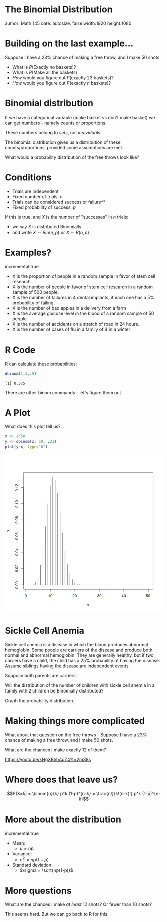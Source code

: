 The Binomial Distribution
========================================================
author: Math 145
date:
autosize: false
width:1920
height:1080

Building on the last example... 
===
Suppose I have a 23% chance of making a free throw, and I make 50 shots.

* What is $P(\text{Exactly no baskets})$?
* What is $P(\text{Make all the baskets})$
* *How* would you figure out $P(\text{exactly 23 baskets})$?
* *How* would you figure out $P(\text{exactly } n \text{ baskets})$?

Binomial distribution
===
If we have a categorical variable (make basket vs don't make basket) we can get numbers - namely counts or proportions.

These numbers belong to *sets*, not *individuals*.

The binomial distribution gives us a distribution of these counts/proportions, provided some assumptions are met.

What would a probability distribution of the free throws look like?

Conditions
===
* Trials are independent
* Fixed number of trials, $n$
* Trials can be considered success or failure^*
* Fixed probability of success, $p$


If this is true, and $X$ is the number of "successes" in $n$ trials:
* we say $X$ is distributed Binomially
* and write $X \sim Bin(n,p)$ or $X \sim B(n,p)$

Examples?
===
incremental:true

* X is the proportion of people in a random sample in favor of stem cell research.
* X is the number of people in favor of stem cell research in a random sample of 500 people.
* X is the number of failures in 4 dental implants, if each one has a 5% probability of failing.
* X is the number of bad apples in a delivery from a farm
* X is the average glucose level in the blood of a random sample of 50 people
* X is the number of accidents on a stretch of road in 24 hours.
* X is the number of cases of flu in a family of 4 in a winter

R Code
===
R can calculate these probabilities:


```r
dbinom(1,3,.5)
```

```
[1] 0.375
```

There are other binom commands - let's figure them out.

A Plot
===
What does this plot tell us?


```r
x <- 1:50
y <- dbinom(x, 50, .23)
plot(y~x, type="h")
```

![plot of chunk unnamed-chunk-2](binomial-figure/unnamed-chunk-2-1.png)

Sickle Cell Anemia
===
Sickle cell anemia is a disease in which the blood produces abnormal hemoglobin. Some people are carriers of the disease and produce both normal and abnormal hemoglobin. They are generally healthy, but if two carriers have a child, the child has a 25% probability of having the disease. Assume siblings having the disease are independent events.

Suppose both parents are carriers.

Will the distribution of the number of children with sickle cell anemia in a family with 2 children be Binomially distributed?

Graph the probability distribution.

Making things more complicated
===
What about that question on the free throws - 
Suppose I have a 23% chance of making a free throw, and I make 50 shots.

What are the chances I make exactly 12 of them?

https://youtu.be/kHgXBhhAuZ4?t=2m38s

Where does that leave us?
===

$$P(X=k) = \binom{n}{k} p^k (1-p)^{n-k} = \frac{n!}{k!(n-k)!} p^k (1-p)^{n-k}$$

More about the distribution
===
incremental:true

* Mean:
  * $\mu = np$
* Variance:
  * $\sigma^2 = np(1-p)$
* Standard deviation
  * $\sigma = \sqrt{np(1-p)}$

More questions
===
What are the chances I make *at least* 12 shots? Or fewer than 10 shots?

This seems hard. But we can go back to R for this.
